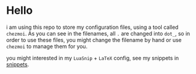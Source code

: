 # Hello
i am using this repo to store my configuration files, using a tool called 
`chezmoi`. As you can see in the filenames, all `.` are changed into `dot_`,
so in order to use these files, you might change the filename by hand or 
use `chezmoi` to manage them for you.

you might interested in my `LuaSnip` +  `LaTeX` config,
see my snippets in [snippets](dot_config/nvim/lua/snippets).
